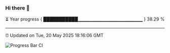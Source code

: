 ### Hi there 👋

⏳ Year progress { ███████████▁▁▁▁▁▁▁▁▁▁▁▁▁▁▁▁▁▁▁ } 38.29 %

---

⏰ Updated on Tue, 20 May 2025 18:16:06 GMT

![Progress Bar CI](https://github.com/Shyam-Makwana/GitHub-Actions-Demo/workflows/Progress%20Bar%20CI/badge.svg)
